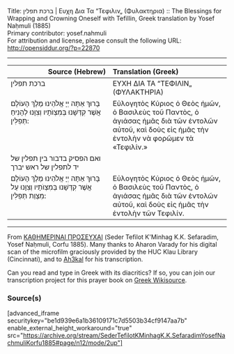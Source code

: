 <html>
<head></head>
<body>
Title: ברכת תפלין | Ευχη Δια Τα “Τεφιλιν„ (Φυλακτηρια) :: The Blessings for Wrapping and Crowning Oneself with Tefillin, Greek translation by Yosef Naḥmuli (1885)<br />
Primary contributor: yosef.nahmuli<br />
For attribution and license, please consult the following URL: <a href="http://opensiddur.org/?p=22870">http://opensiddur.org/?p=22870</a>
<p />
<hr />

<table style="margin-left: auto;margin-right: auto;" class="draggable">
<thead><tr><th id="x" style="text-align: right;">Source (Hebrew)</th><th style="text-align: left;">Translation (Greek)</th></tr></thead>
<tbody>
<tr><td style="vertical-align:top;" width="46%">
<div class="liturgy"><span lang="he">
ברכת תפלין
</span></div></td>
 
<td style="vertical-align:top;" width="53%">
<div class="greek"><span lang="gk">
ΕΥΧΗ ΔΙΑ ΤΑ “ΤΕΦΙΛΙΝ„ (ΦΥΛΑΚΤΗΡΙΑ)
</div></td></tr>


<tr><td style="vertical-align:top;" width="46%">
<div class="liturgy"><span lang="he">
בָּרוּךְ אַתָּה יְיָ אֱלֹהֵינוּ 
מֶלֶךְ הָעוֹלָם 
אֲשֶׁר קִדְּשָׁנוּ בְּמִצְוֺתָיו 
וְצִוָּנוּ לְהָנִיחַ תְּפִלִּין:
</span></div></td>
 
<td style="vertical-align:top;" width="53%">
<div class="greek"><span lang="gk">
Εὐλογητὸς Κύριος ὁ Θεὸς ἡμῶν, 
ὁ Βασιλεὺς τοῦ Παντὸς, 
ὁ ἁγιάσας ἡμᾶς διὰ τῶν ἐντολῶν αὐτοῦ, 
καὶ δοὺς εἰς ἡμᾶς τὴν ἐντολὴν νὰ φορῶμεν τὰ «Τεφιλίν.»
</div></td></tr>


<tr><td style="vertical-align:top;" width="46%">
<div class="liturgy"><span lang="he">
<span class="instruction">ואם הפסיק בדבור בין תפלין של יד לתפלין של ראש יברך</span>
</span></div></td>
 
<td style="vertical-align:top;" width="53%">
<div class="greek"><span lang="gk">

</div></td></tr>


<tr><td style="vertical-align:top;" width="46%">
<div class="liturgy"><span lang="he">
בָּרוּךְ אַתָּה יְיָ אֱלֹהֵינוּ 
מֶלֶךְ הָעוֹלָם 
אֲשֶׁר קִדְּשָׁנוּ בְּמִצְוֺתָיו 
וְצִוָּנוּ עַל מִצְוַת תְּפִלִּין:
</span></div></td>
 
<td style="vertical-align:top;" width="53%">
<div class="greek"><span lang="gk">
Εὐλογητὸς Κύριος ὁ Θεὸς ἡμῶν, 
ὁ Βασιλεὺς τοῦ Παντὸς, 
ὁ ἁγιάσας ἡμᾶς διὰ τῶν ἐντολῶν αὐτοῦ, 
καὶ δοὺς εἰς ἡμᾶς τὴν ἐντολὴν τῶν Τεφιλίν.
</div></td></tr>
</tbody></table>

<hr />

From <a href="https://opensiddur.org/compilations/rabbinic-prayer/kol-bo/seder-tefilot-kminhag-kk-sefaradim-meturgamot-yevanit-1885/">ΚΑΘΗΜΕΡΙΝΑΙ ΠΡΟΣΕΥΧΑΙ</a> (Seder Tefilot K'Minhag K.K. Sefaradim, Yosef Naḥmuli, Corfu 1885). Many thanks to Aharon Varady for his digital scan of the microfilm graciously provided by the HUC Klau Library (Cincinnati), and to <a href="https://el.wikisource.org/wiki/Χρήστης:Ah3kal">Ah3kal</a> for his transcription.

Can you read and type in Greek with its diacritics? If so, you can join our transcription project for this prayer book on <a href="https://el.wikisource.org/wiki/Βιβλίο:Seder_Tefilot_K%27Minhag_K.K._Sefaradim_(Yosef_Nachmuli,_Korfu_1885).pdf">Greek Wikisource</a>.

<h3>Source(s)</h3>

[advanced_iframe securitykey="be1d939e6a1b36109171c7d5503b34cf9147aa7b" enable_external_height_workaround="true" src="https://archive.org/stream/SederTefilotKMinhagK.K.SefaradimYosefNachmuliKorfu1885#page/n12/mode/2up"]
</body>
</html>